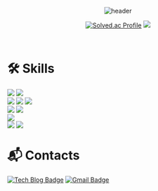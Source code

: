 
<div align="center">

![header](https://capsule-render.vercel.app/api?type=waving&color=gradient&height=300&section=header&text=Jisu%20Kim&desc=Back-end%20developer&descSize=30&descAlign=65&fontSize=90&fontAlign=50&fontAlignY=45&animation=twinkling)

[![Solved.ac Profile](http://mazassumnida.wtf/api/v2/generate_badge?boj=jisu0311)](https://solved.ac/jisu0311/)
 <img src="http://mazandi.herokuapp.com/api?handle=jisu0311&theme=warm"/>

 </div>
 <br>

<div align="left">

# 🛠 Skills
<img src="https://img.shields.io/badge/java-007396?style=for-the-badge&logo=openjdk&logoColor=white"> 
<img src="https://img.shields.io/badge/kotlin-7F52FF?style=for-the-badge&logo=kotlin&logoColor=white"> 
<br>
<img src="https://img.shields.io/badge/mysql-4479A1?style=for-the-badge&logo=mysql&logoColor=white"> 
<img src="https://img.shields.io/badge/mariaDB-003545?style=for-the-badge&logo=mariaDB&logoColor=white"> 
<img src="https://img.shields.io/badge/firebase-FFCA28?style=for-the-badge&logo=firebase&logoColor=white">
<br>
<img src="https://img.shields.io/badge/Android%20Studio-34A853?style=for-the-badge&logo=Android Studio&logoColor=white"> 
<img src="https://img.shields.io/badge/spring-6DB33F?style=for-the-badge&logo=spring&logoColor=white"> 
<br>
<img src="https://img.shields.io/badge/amazon%20s3-232F3E?style=for-the-badge&logo=amazons3&logoColor=white"> 
<br>
<img src="https://img.shields.io/badge/Git-F05032?style=for-the-badge&logo=Git&logoColor=white"> 
<img src="https://img.shields.io/badge/GitHub-181717?style=for-the-badge&logo=github&logoColor=white"> 
	

# :mailbox_with_mail: Contacts
[![Tech Blog Badge](http://img.shields.io/badge/-Tech%20blog-FF6000?style=flat-square&logo=tistory&link=https://developerjisu.tistory.com/)](https://developerjisu.tistory.com/)
[![Gmail Badge](https://img.shields.io/badge/Naver%20mail-65C179?style=flat-square&logo=Gmail&logoColor=white&link=mailto:comjisu0311@naver.com)](mailto:comjisu0311@naver.com)

</div>
<!--
**jisu-0305/jisu-0305** is a ✨ _special_ ✨ repository because its `README.md` (this file) appears on your GitHub profile.

Here are some ideas to get you started:



- 🔭 I’m currently working on ...
- 🌱 I’m currently learning ...
- 👯 I’m looking to collaborate on ...
- 🤔 I’m looking for help with ...
- 💬 Ask me about ...
- 📫 How to reach me: ...
- 😄 Pronouns: ...
- ⚡ Fun fact: ...
-->

